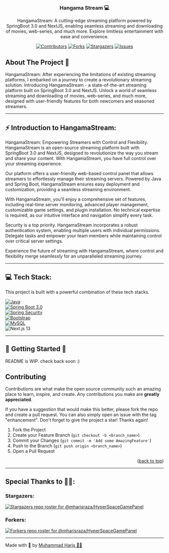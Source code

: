 <a name="readme-top"></a>

  <h3 align="center">Hangama Stream 💻</h3>

  <p align="center">
HangamaStream: A cutting-edge streaming platform powered by SpringBoot 3.0 and NextJS, enabling seamless streaming and downloading of movies, web-series, and much more. Explore limitless entertainment with ease and convenience.    <br />
</div>


<div align="center">
  
[![Contributors][contributors-shield]][contributors-url]
[![Forks][forks-shield]][forks-url]
[![Stargazers][stars-shield]][stars-url]
[![Issues][issues-shield]][issues-url]

</div>

<!-- ABOUT THE PROJECT -->
## About The Project 🤔
HangamaStream: After experiencing the limitations of existing streaming platforms, I embarked on a journey to create a revolutionary streaming solution. Introducing HangamaStream - a state-of-the-art streaming platform built on SpringBoot 3.0 and NextJS. Unlock a world of seamless streaming and downloading of movies, web-series, and much more, designed with user-friendly features for both newcomers and seasoned streamers.
<hr>

## ⚡ Introduction to HangamaStream:

HangamaStream: Empowering Streamers with Control and Flexibility. HangamaStream is an open-source streaming platform built with SpringBoot 3.0 and NextJS, designed to revolutionize the way you stream and share your content. With HangamaStream, you have full control over your streaming experience.

Our platform offers a user-friendly web-based control panel that allows streamers to effortlessly manage their streaming servers. Powered by Java and Spring Boot, HangamaStream ensures easy deployment and customization, providing a seamless streaming environment.

With HangamaStream, you'll enjoy a comprehensive set of features, including real-time server monitoring, advanced player management, customizable game settings, and plugin installation. No technical expertise is required, as our intuitive interface and navigation simplify every task.

Security is a top priority. HangamaStream incorporates a robust authentication system, enabling multiple users with individual permissions. Delegate tasks and empower your team members while maintaining control over critical server settings.

Experience the future of streaming with HangamaStream, where control and flexibility merge seamlessly for an unparalleled streaming journey.
<hr>

## 💻 Tech Stack:

This project is built with a powerful combination of these tech stacks.

[![Java](https://img.shields.io/badge/java-17-007396?style=for-the-badge&logo=java&logoColor=white)](https://www.java.com/)
<br>
[![Spring Boot 3.0](https://img.shields.io/badge/spring_boot_3.0-6DB33F?style=for-the-badge&logo=spring-boot&logoColor=white)](https://spring.io/projects/spring-boot)
<br>
[![Spring Security](https://img.shields.io/badge/Spring_Security-green?style=for-the-badge&logo=spring&logoColor=white)](https://spring.io/projects/spring-security)
<br>
[![Bootstrap](https://img.shields.io/badge/bootstrap_5.2-563D7C?style=for-the-badge&logo=bootstrap&logoColor=white)](https://getbootstrap.com/)
<br>
[![MySQL](https://img.shields.io/badge/MySQL-8.0-blue?style=for-the-badge&logo=mysql&logoColor=white)](https://mysql.com/)
<br>
![Next.js 13](https://img.shields.io/badge/Next.js-13-%23000000?style=for-the-badge&logo=next-dot-js&logoColor=white)
<hr>



<!-- GETTING STARTED -->
## 🌟 Getting Started 🌟

README is WIP. check back soon :) 

<!-- CONTRIBUTING -->
## Contributing

Contributions are what make the open source community such an amazing place to learn, inspire, and create. Any contributions you make are **greatly appreciated**.

If you have a suggestion that would make this better, please fork the repo and create a pull request. You can also simply open an issue with the tag "enhancement".
Don't forget to give the project a star! Thanks again!

1. Fork the Project
2. Create your Feature Branch (`git checkout -b <branch_name>`)
3. Commit your Changes (`git commit -m 'Add some AmazingFeature'`)
4. Push to the Branch (`git push origin <branch_name>`)
5. Open a Pull Request

<p align="right">(<a href="#readme-top">back to top</a>)</p>
<hr>

## Special Thanks to 🙏🎉:
### Stargazers:
[![Stargazers repo roster for @mharisraza/HyperSpaceGamePanel](https://reporoster.com/stars/dark/mharisraza/HangamaStream)](https://github.com/mharisraza/HangamaStream/stargazers)

### Forkers:
[![Forkers repo roster for @mharisraza/HyperSpaceGamePanel](https://reporoster.com/forks/dark/mharisraza/HangamaStream)](https://github.com/mharisraza/HangamaStream/network/members)
<hr>
<span>Made with 💖 by <a href="https://github.com/mharisraza/">Muhammad Haris 🙋‍♂️</a></span>

<!-- MARKDOWN LINKS & IMAGES -->
<!-- https://www.markdownguide.org/basic-syntax/#reference-style-links -->
[contributors-shield]: https://img.shields.io/github/contributors/mharisraza/HangamaStream?style=for-the-badge&logo=contributors
[contributors-url]: https://github.com/mharisraza/HangamaStream/graphs/contributors
[forks-shield]: https://img.shields.io/github/forks/mharisraza/HangamaStream?style=for-the-badge
[forks-url]: https://github.com/mharisraza/HangamaStream/network/members
[stars-shield]: https://img.shields.io/github/stars/mharisraza/HangamaStream?style=for-the-badge
[stars-url]: https://github.com/mharisraza/HangamaStream/stargazers
[issues-shield]: https://img.shields.io/github/issues/mharisraza/HangamaStream?style=for-the-badge
[issues-url]: https://github.com/mharisraza/HangamaStream/issues
